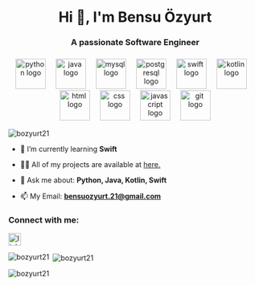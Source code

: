 <h1 align="center">Hi 👋, I'm Bensu Özyurt</h1>
<h3 align="center">A passionate Software Engineer</h3>

###

<div align="center">
  <img src="https://skillicons.dev/icons?i=python" height="60" alt="python logo" />
  <img width="12" />
  <img src="https://skillicons.dev/icons?i=java" height="60" alt="java logo" />
  <img width="12" />
  <img src="https://skillicons.dev/icons?i=mysql" height="60" alt="mysql logo" />
  <img width="12" />
  <img src="https://skillicons.dev/icons?i=postgresql" height="60" alt="postgresql logo" />
  <img width="12" />
  <img src="https://skillicons.dev/icons?i=swift" height="60" alt="swift logo" />
  <img width="12" />
  <img src="https://skillicons.dev/icons?i=kotlin" height="60" alt="kotlin logo" />
  <img width="12" />
  <img src="https://skillicons.dev/icons?i=html" height="60" alt="html logo" />
  <img width="12" />
  <img src="https://skillicons.dev/icons?i=css" height="60" alt="css logo" />
  <img width="12" />
  <img src="https://skillicons.dev/icons?i=javascript" height="60" alt="javascript logo" />
  <img width="12" />
  <img src="https://skillicons.dev/icons?i=git" height="60" alt="git logo" />
</div>


<p align="left"> <img src="https://komarev.com/ghpvc/?username=bozyurt21&label=Profile%20views&color=0e75b6&style=flat" alt="bozyurt21" /> </p>

- 🌱 I’m currently learning **Swift**

- 👨‍💻 All of my projects are available at [here.](https://bozyurt21.github.io/Portfolio/index.html)

- 💬 Ask me about:  **Python, Java, Kotlin, Swift**

- 📫 My Email: **bensuozyurt.21@gmail.com**

<h3 align="left">Connect with me:</h3>
<p align="left">
  <a href="https://www.linkedin.com/in/bensu-ozyurt-82a805227/" target="_blank"><img src="https://img.shields.io/static/v1?message=LinkedIn&logo=linkedin&label=&color=0077B5&logoColor=white&labelColor=&style=for-the-badge" height="25" alt="linkedin logo"/></a
</p>

<p><img align="left" src="https://github-readme-stats.vercel.app/api/top-langs?username=bozyurt21&show_icons=true&locale=en&layout=compact" alt="bozyurt21" /></p>

<p>&nbsp;<img align="center" src="https://github-readme-stats.vercel.app/api?username=bozyurt21&show_icons=true&locale=en" alt="bozyurt21" /></p>

<p><img align="center" src="https://github-readme-streak-stats.herokuapp.com/?user=bozyurt21&" alt="bozyurt21" /></p>
